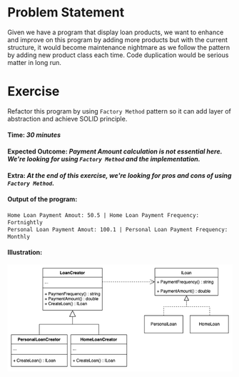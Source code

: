 # Problem Statement  
Given we have a program that display loan products, we want to enhance and improve on this program by adding more products but with the current structure, it would become maintenance nightmare as we follow the pattern by adding new product class each time. Code duplication would be serious matter in long run.  

# Exercise  
Refactor this program by using `Factory Method` pattern so it can add layer of abstraction and achieve SOLID principle.

#### **Time:** _30 minutes_  

#### **Expected Outcome:** _Payment Amount calculation is not essential here. We're looking for using `Factory Method` and the implementation._   

#### **Extra:** _At the end of this exercise, we're looking for pros and cons of using `Factory Method`._  

#### **Output of the program:**
```
Home Loan Payment Amout: 50.5 | Home Loan Payment Frequency: Fortnightly
Personal Loan Payment Amout: 100.1 | Personal Loan Payment Frequency: Monthly
```

#### **Illustration:**  
![Diagram](ClassDiagram.png)  
